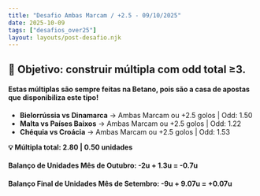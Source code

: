 ```yaml
---
title: "Desafio Ambas Marcam / +2.5 - 09/10/2025"
date: 2025-10-09
tags: ["desafios_over25"]
layout: layouts/post-desafio.njk
---
```


## 🎯 Objetivo: construir múltipla com odd total ≥3. 

#### Estas múltiplas são sempre feitas na Betano, pois são a casa de apostas que disponibiliza este tipo!

- **Bielorrússia vs Dinamarca** → Ambas Marcam ou +2.5 golos | Odd: 1.50
- **Malta vs Países Baixos** → Ambas Marcam ou +2.5 golos | Odd: 1.22
- **Chéquia vs Croácia** → Ambas Marcam ou +2.5 golos | Odd: 1.53

**💡 Múltipla total: 2.80 | 0.50 unidades** 

#### Balanço de Unidades Mês de Outubro: -2u + 1.3u = -0.7u

#### Balanço Final de Unidades Mês de Setembro: -9u + 9.07u = +0.07u